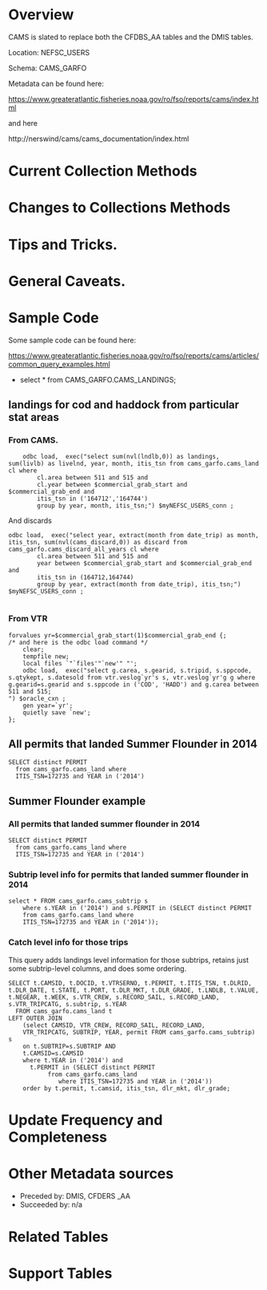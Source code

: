 # Overview
CAMS is slated to replace both the CFDBS_AA tables and the DMIS tables.

Location: NEFSC_USERS

Schema: CAMS_GARFO

Metadata can be found here:

https://www.greateratlantic.fisheries.noaa.gov/ro/fso/reports/cams/index.html

and here

http://nerswind/cams/cams_documentation/index.html


# Current Collection Methods

# Changes to Collections Methods

# Tips and Tricks.

# General Caveats.

# Sample Code

Some sample code can be found here: 

https://www.greateratlantic.fisheries.noaa.gov/ro/fso/reports/cams/articles/common_query_examples.html


+ select * from CAMS_GARFO.CAMS_LANDINGS; 


## landings for cod and haddock from particular stat areas

### From CAMS.

```
	odbc load,  exec("select sum(nvl(lndlb,0)) as landings,  sum(livlb) as livelnd, year, month, itis_tsn from cams_garfo.cams_land cl where 
		cl.area between 511 and 515 and 
		cl.year between $commercial_grab_start and $commercial_grab_end and
		itis_tsn in ('164712','164744')
		group by year, month, itis_tsn;") $myNEFSC_USERS_conn ;	
```

And discards
```
odbc load,  exec("select year, extract(month from date_trip) as month, itis_tsn, sum(nvl(cams_discard,0)) as discard from cams_garfo.cams_discard_all_years cl where 
		cl.area between 511 and 515 and 
		year between $commercial_grab_start and $commercial_grab_end and
		itis_tsn in (164712,164744)
		group by year, extract(month from date_trip), itis_tsn;") $myNEFSC_USERS_conn ;		
		
```


### From VTR
```
forvalues yr=$commercial_grab_start(1)$commercial_grab_end {;
/* and here is the odbc load command */
	clear;
	tempfile new;
	local files `"`files'"`new'" "';
	odbc load,  exec("select g.carea, s.gearid, s.tripid, s.sppcode, s.qtykept, s.datesold from vtr.veslog`yr's s, vtr.veslog`yr'g g where g.gearid=s.gearid and s.sppcode in ('COD', 'HADD') and g.carea between 511 and 515;
") $oracle_cxn ;
	gen year=`yr';
	quietly save `new';
};
```


## All permits that landed Summer Flounder in 2014

```
SELECT distinct PERMIT
  from cams_garfo.cams_land where 
  ITIS_TSN=172735 and YEAR in ('2014')
```

## Summer Flounder example

### All permits that landed summer flounder in 2014
```
SELECT distinct PERMIT
  from cams_garfo.cams_land where 
  ITIS_TSN=172735 and YEAR in ('2014')
```

### Subtrip level info for permits that landed summer flounder in 2014

```
select * FROM cams_garfo.cams_subtrip s 
    where s.YEAR in ('2014') and s.PERMIT in (SELECT distinct PERMIT
    from cams_garfo.cams_land where 
    ITIS_TSN=172735 and YEAR in ('2014'));
```



### Catch level info for those trips

This query adds landings level information for those subtrips, retains just some subtrip-level columns, and does some ordering.

```
SELECT t.CAMSID, t.DOCID, t.VTRSERNO, t.PERMIT, t.ITIS_TSN, t.DLRID, t.DLR_DATE, t.STATE, t.PORT, t.DLR_MKT, t.DLR_GRADE, t.LNDLB, t.VALUE, t.NEGEAR, t.WEEK, s.VTR_CREW, s.RECORD_SAIL, s.RECORD_LAND, s.VTR_TRIPCATG, s.subtrip, s.YEAR 
  FROM cams_garfo.cams_land t
LEFT OUTER JOIN 
    (select CAMSID, VTR_CREW, RECORD_SAIL, RECORD_LAND,
    VTR_TRIPCATG, SUBTRIP, YEAR, permit FROM cams_garfo.cams_subtrip) s 
    on t.SUBTRIP=s.SUBTRIP AND
    t.CAMSID=s.CAMSID
    where t.YEAR in ('2014') and 
      t.PERMIT in (SELECT distinct PERMIT
           from cams_garfo.cams_land 
              where ITIS_TSN=172735 and YEAR in ('2014'))
    order by t.permit, t.camsid, itis_tsn, dlr_mkt, dlr_grade;
```





# Update Frequency and Completeness 

# Other Metadata sources

+ Preceded by: DMIS, CFDERS _AA
+ Succeeded by: n/a

# Related Tables 

# Support Tables 

